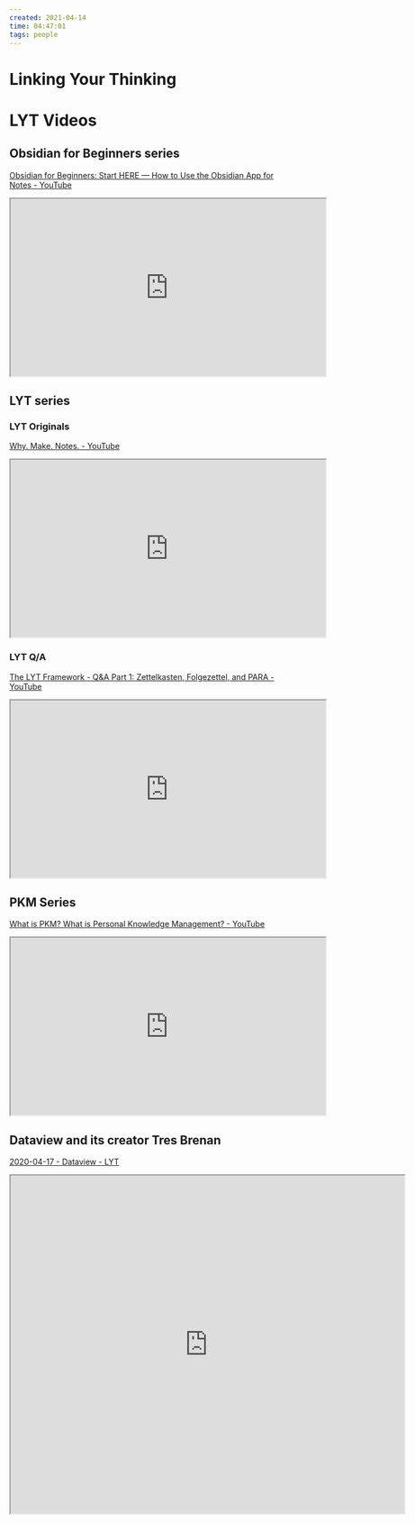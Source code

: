```yaml
---
created: 2021-04-14
time: 04:47:01
tags: people
---
```


# Linking Your Thinking


# LYT Videos
## Obsidian for Beginners series
[Obsidian for Beginners: Start HERE — How to Use the Obsidian App for Notes - YouTube](https://www.youtube.com/watch?v=QgbLb6QCK88&list=PL3NaIVgSlAVLHty1-NuvPa9V0b0UwbzBd&index=1)
<iframe width="560" height="315" src="https://www.youtube.com/embed/videoseries?list=PL3NaIVgSlAVLHty1-NuvPa9V0b0UwbzBd"  allow="autoplay; encrypted-media" allowfullscreen></iframe>

## LYT series

### LYT Originals
[Why. Make. Notes. - YouTube](https://www.youtube.com/watch?v=-0tYwMeCJjo&list=PL3NaIVgSlAVKWUrFOkDW7AEjXaiPQu_IM)
<iframe width="560" height="315" src="https://www.youtube.com/embed/videoseries?list=PL3NaIVgSlAVKWUrFOkDW7AEjXaiPQu_IM"  allow="autoplay; encrypted-media" allowfullscreen></iframe>

### LYT Q/A
[The LYT Framework - Q&A Part 1: Zettelkasten, Folgezettel, and PARA - YouTube](https://www.youtube.com/watch?v=p8S06HUpF9M&list=PL3NaIVgSlAVIPg_6Ed1p887CBXMi-Kn2X&index=1&t=36s)
<iframe width="560" height="315" src="https://www.youtube.com/embed/videoseries?list=PL3NaIVgSlAVIPg_6Ed1p887CBXMi-Kn2X"  allow="autoplay; encrypted-media" allowfullscreen></iframe>

## PKM Series
[What is PKM? What is Personal Knowledge Management? - YouTube](https://www.youtube.com/watch?v=Q2WBHyqRsxA&list=PL3NaIVgSlAVJKJf37XqEhUduqTBQ2e-sl&index=1)	
<iframe width="560" height="315" src="https://www.youtube.com/embed/videoseries?list=PL3NaIVgSlAVJKJf37XqEhUduqTBQ2e-sl"  allow="autoplay; encrypted-media" allowfullscreen></iframe>

## Dataview and its creator Tres Brenan
[2020-04-17 - Dataview - LYT](https://publish.obsidian.md/lyt-kit/Timestamps/2020-04-17+-+Dataview)
<iframe width="700" height="600" src="https://publish.obsidian.md/lyt-kit/Timestamps/2020-04-17+-+Dataview" ></iframe>